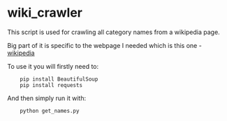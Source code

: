# wiki_crawler 

This script is used for crawling all category names from a wikipedia page.

Big part of it is specific to the webpage I needed which is this one - [wikipedia](https://pl.wikipedia.org/wiki/Kategoria:Marki_samochod%C3%B3w)

To use it you will firstly need to:

        pip install BeautifulSoup
        pip install requests


And then simply run it with:

        python get_names.py

